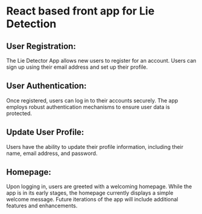 # React based front app for Lie Detection

## User Registration:

The Lie Detector App allows new users to register for an account. Users can sign up using their email address and set up their profile.

## User Authentication:

Once registered, users can log in to their accounts securely. The app employs robust authentication mechanisms to ensure user data is protected.

## Update User Profile:

Users have the ability to update their profile information, including their name, email address, and password.

## Homepage:

Upon logging in, users are greeted with a welcoming homepage. While the app is in its early stages, the homepage currently displays a simple welcome message. Future iterations of the app will include additional features and enhancements.
